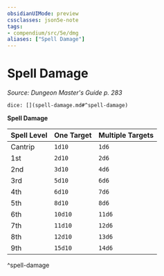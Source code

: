 ```yaml
---
obsidianUIMode: preview
cssclasses: json5e-note
tags:
- compendium/src/5e/dmg
aliases: ["Spell Damage"]
---
```

# Spell Damage
*Source: Dungeon Master's Guide p. 283* 

`dice: [](spell-damage.md#^spell-damage)`

**Spell Damage**

| Spell Level | One Target | Multiple Targets |
|-------------|------------|------------------|
| Cantrip | `1d10` | `1d6` |
| 1st | `2d10` | `2d6` |
| 2nd | `3d10` | `4d6` |
| 3rd | `5d10` | `6d6` |
| 4th | `6d10` | `7d6` |
| 5th | `8d10` | `8d6` |
| 6th | `10d10` | `11d6` |
| 7th | `11d10` | `12d6` |
| 8th | `12d10` | `13d6` |
| 9th | `15d10` | `14d6` |
^spell-damage